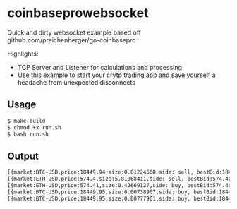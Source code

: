 # coinbaseprowebsocket
Quick and dirty websocket example based off github.com/preichenberger/go-coinbasepro

Highlights:

- TCP Server and Listener for calculations and processing
- Use this example to start your crytp trading app and save yourself a headache from unexpected disconnects

## Usage
```sh
$ make build
$ chmod +x run.sh
$ bash run.sh
```

## Output

```sh
[{market:BTC-USD,price:18449.94,size:0.01224668,side: sell, bestBid:18449.94, bestAsk:18449.95}]
[{market:ETH-USD,price:574.4,size:5.81068411,side: sell, bestBid:574.40, bestAsk:574.42}]
[{market:ETH-USD,price:574.41,size:0.42669127,side: buy, bestBid:574.40, bestAsk:574.41}]
[{market:BTC-USD,price:18449.95,size:0.00738907,side: buy, bestBid:18449.94, bestAsk:18449.95}]
[{market:BTC-USD,price:18449.95,size:0.00777901,side: buy, bestBid:18449.94, bestAsk:18449.95}]
```
